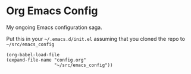 # Org Emacs Config
My ongoing Emacs configuration saga.

Put this in your `~/.emacs.d/init.el` assuming that you cloned the repo to
`~/src/emacs_config`

    (org-babel-load-file
    (expand-file-name "config.org"
                      "~/src/emacs_config"))

